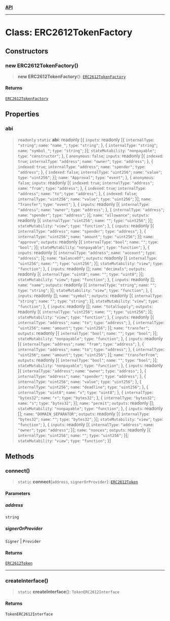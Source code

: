 [**API**](../README.md)

***

# Class: ERC2612TokenFactory

## Constructors

### new ERC2612TokenFactory()

> **new ERC2612TokenFactory**(): [`ERC2612TokenFactory`](ERC2612TokenFactory.md)

#### Returns

[`ERC2612TokenFactory`](ERC2612TokenFactory.md)

## Properties

### abi

> `readonly` `static` **abi**: readonly \[\{ `inputs`: readonly \[\{ `internalType`: `"string"`; `name`: `"name_"`; `type`: `"string"`; \}, \{ `internalType`: `"string"`; `name`: `"symbol_"`; `type`: `"string"`; \}\]; `stateMutability`: `"nonpayable"`; `type`: `"constructor"`; \}, \{ `anonymous`: `false`; `inputs`: readonly \[\{ `indexed`: `true`; `internalType`: `"address"`; `name`: `"owner"`; `type`: `"address"`; \}, \{ `indexed`: `true`; `internalType`: `"address"`; `name`: `"spender"`; `type`: `"address"`; \}, \{ `indexed`: `false`; `internalType`: `"uint256"`; `name`: `"value"`; `type`: `"uint256"`; \}\]; `name`: `"Approval"`; `type`: `"event"`; \}, \{ `anonymous`: `false`; `inputs`: readonly \[\{ `indexed`: `true`; `internalType`: `"address"`; `name`: `"from"`; `type`: `"address"`; \}, \{ `indexed`: `true`; `internalType`: `"address"`; `name`: `"to"`; `type`: `"address"`; \}, \{ `indexed`: `false`; `internalType`: `"uint256"`; `name`: `"value"`; `type`: `"uint256"`; \}\]; `name`: `"Transfer"`; `type`: `"event"`; \}, \{ `inputs`: readonly \[\{ `internalType`: `"address"`; `name`: `"owner"`; `type`: `"address"`; \}, \{ `internalType`: `"address"`; `name`: `"spender"`; `type`: `"address"`; \}\]; `name`: `"allowance"`; `outputs`: readonly \[\{ `internalType`: `"uint256"`; `name`: `""`; `type`: `"uint256"`; \}\]; `stateMutability`: `"view"`; `type`: `"function"`; \}, \{ `inputs`: readonly \[\{ `internalType`: `"address"`; `name`: `"spender"`; `type`: `"address"`; \}, \{ `internalType`: `"uint256"`; `name`: `"amount"`; `type`: `"uint256"`; \}\]; `name`: `"approve"`; `outputs`: readonly \[\{ `internalType`: `"bool"`; `name`: `""`; `type`: `"bool"`; \}\]; `stateMutability`: `"nonpayable"`; `type`: `"function"`; \}, \{ `inputs`: readonly \[\{ `internalType`: `"address"`; `name`: `"account"`; `type`: `"address"`; \}\]; `name`: `"balanceOf"`; `outputs`: readonly \[\{ `internalType`: `"uint256"`; `name`: `""`; `type`: `"uint256"`; \}\]; `stateMutability`: `"view"`; `type`: `"function"`; \}, \{ `inputs`: readonly \[\]; `name`: `"decimals"`; `outputs`: readonly \[\{ `internalType`: `"uint8"`; `name`: `""`; `type`: `"uint8"`; \}\]; `stateMutability`: `"view"`; `type`: `"function"`; \}, \{ `inputs`: readonly \[\]; `name`: `"name"`; `outputs`: readonly \[\{ `internalType`: `"string"`; `name`: `""`; `type`: `"string"`; \}\]; `stateMutability`: `"view"`; `type`: `"function"`; \}, \{ `inputs`: readonly \[\]; `name`: `"symbol"`; `outputs`: readonly \[\{ `internalType`: `"string"`; `name`: `""`; `type`: `"string"`; \}\]; `stateMutability`: `"view"`; `type`: `"function"`; \}, \{ `inputs`: readonly \[\]; `name`: `"totalSupply"`; `outputs`: readonly \[\{ `internalType`: `"uint256"`; `name`: `""`; `type`: `"uint256"`; \}\]; `stateMutability`: `"view"`; `type`: `"function"`; \}, \{ `inputs`: readonly \[\{ `internalType`: `"address"`; `name`: `"to"`; `type`: `"address"`; \}, \{ `internalType`: `"uint256"`; `name`: `"amount"`; `type`: `"uint256"`; \}\]; `name`: `"transfer"`; `outputs`: readonly \[\{ `internalType`: `"bool"`; `name`: `""`; `type`: `"bool"`; \}\]; `stateMutability`: `"nonpayable"`; `type`: `"function"`; \}, \{ `inputs`: readonly \[\{ `internalType`: `"address"`; `name`: `"from"`; `type`: `"address"`; \}, \{ `internalType`: `"address"`; `name`: `"to"`; `type`: `"address"`; \}, \{ `internalType`: `"uint256"`; `name`: `"amount"`; `type`: `"uint256"`; \}\]; `name`: `"transferFrom"`; `outputs`: readonly \[\{ `internalType`: `"bool"`; `name`: `""`; `type`: `"bool"`; \}\]; `stateMutability`: `"nonpayable"`; `type`: `"function"`; \}, \{ `inputs`: readonly \[\{ `internalType`: `"address"`; `name`: `"owner"`; `type`: `"address"`; \}, \{ `internalType`: `"address"`; `name`: `"spender"`; `type`: `"address"`; \}, \{ `internalType`: `"uint256"`; `name`: `"value"`; `type`: `"uint256"`; \}, \{ `internalType`: `"uint256"`; `name`: `"deadline"`; `type`: `"uint256"`; \}, \{ `internalType`: `"uint8"`; `name`: `"v"`; `type`: `"uint8"`; \}, \{ `internalType`: `"bytes32"`; `name`: `"r"`; `type`: `"bytes32"`; \}, \{ `internalType`: `"bytes32"`; `name`: `"s"`; `type`: `"bytes32"`; \}\]; `name`: `"permit"`; `outputs`: readonly \[\]; `stateMutability`: `"nonpayable"`; `type`: `"function"`; \}, \{ `inputs`: readonly \[\]; `name`: `"DOMAIN_SEPARATOR"`; `outputs`: readonly \[\{ `internalType`: `"bytes32"`; `name`: `""`; `type`: `"bytes32"`; \}\]; `stateMutability`: `"view"`; `type`: `"function"`; \}, \{ `inputs`: readonly \[\{ `internalType`: `"address"`; `name`: `"owner"`; `type`: `"address"`; \}\]; `name`: `"nonces"`; `outputs`: readonly \[\{ `internalType`: `"uint256"`; `name`: `""`; `type`: `"uint256"`; \}\]; `stateMutability`: `"view"`; `type`: `"function"`; \}\]

## Methods

### connect()

> `static` **connect**(`address`, `signerOrProvider`): [`ERC2612Token`](../interfaces/ERC2612Token.md)

#### Parameters

##### address

`string`

##### signerOrProvider

`Signer` | `Provider`

#### Returns

[`ERC2612Token`](../interfaces/ERC2612Token.md)

***

### createInterface()

> `static` **createInterface**(): `TokenERC2612Interface`

#### Returns

`TokenERC2612Interface`
